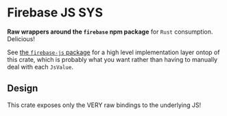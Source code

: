 # Firebase JS SYS
**Raw wrappers around the `firebase` npm package** for `Rust` consumption.
Delicious!

See [the `firebase-js` package](https://github.com/ActuallyHappening/rust-firebase-js/tree/master/firebase-js)
for a high level implementation layer ontop of this crate, which is probably what you want rather
than having to manually deal with each `JsValue`.

## Design
This crate exposes only the VERY raw bindings to the underlying JS!